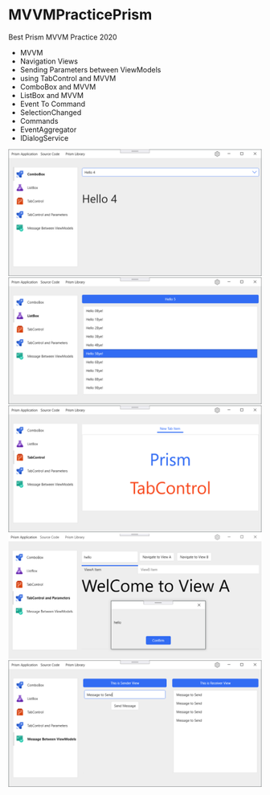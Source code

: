 # MVVMPracticePrism
Best Prism MVVM Practice 2020

- MVVM
- Navigation Views
- Sending Parameters between ViewModels
- using TabControl and MVVM
- ComboBox and MVVM
- ListBox and MVVM
- Event To Command
- SelectionChanged
- Commands
- EventAggregator
- IDialogService

![Prism](Resources/Demo1.png)
![Prism](Resources/Demo2.png)
![Prism](Resources/Demo3.png)
![Prism](Resources/Demo4.png)
![Prism](Resources/Demo5.png)

